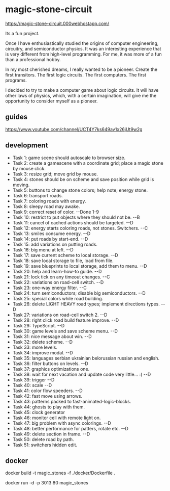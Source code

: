 # magic-stone-circuit

https://magic-stone-circuit.000webhostapp.com/

Its a fun project.

Once I have enthusiastically studied the origins of computer engineering, circuitry, and semiconductor physics. It was an interesting experience that is very different from high-level programming. For me, it was more of a fun than a professional hobby.

In my most cherished dreams, I really wanted to be a pioneer. Create the first transitors. The first logic circuits. The first computers. The first programs.

I decided to try to make a computer game about logic circuits. It will have other laws of physics, which, with a certain imagination, will give me the opportunity to consider myself as a pioneer.

## guides

https://www.youtube.com/channel/UCT4Y7ks649av1x26jUt9w2g

## development

- Task 1: game scene should autoscale to browser size.
- Task 2: create a gamescene with a coordinate grid; place a magic stone by mouse click.
- Task 3: resize grid; move grid by mouse.
- Task 4: stones should be on scheme and save position while grid is moving.
- Task 5: buttons to change stone colors; help note; energy stone.
- Task 6: transport roads.
- Task 7: coloring roads with energy.
- Task 8: sleepy road may awake.
- Task 9: correct reset of color. --Done 1-9
- Task 10: restrict to put objects where they should not be. --В
- Task 11: cancel of cached actions should be targeted. --D
- Task 12: energy starts coloring roads, not stones. Switchers. --C
- Task 13: smiles consume energy. --D
- Task 14: put roads by start-end. --D
- Task 15: add variations on putting roads.
- Task 16: big menu at left. --D
- Task 17: save current scheme to local storage. --D
- Task 18: save local storage to file, load from file.
- Task 19: save blueprints to local storage, add them to menu. --D
- Task 20: help and learn-how-to guide. --D
- Task 21: lock tick on any timeout changes. --C
- Task 22: variations on road-cell switch. --D
- Task 23: one-way energy filter. --C
- Task 24: turn semiconductors; disable big semiconductors. --D
- Task 25: special colors while road building.
- Task 26: delete LIGHT HEAVY road types; implement directions types. --D
- Task 27: variations on road-cell switch 2. --D
- Task 28: right click road build feature improve. --D
- Task 29: TypeScript. --D
- Task 30: game levels and save scheme menu. --D
- Task 31: nice message about win. --D
- Task 32: delete scheme. --D
- Task 33: more levels.
- Task 34: improve modal. --D
- Task 35: languages serbian ukrainian belorussian russian and english.
- Task 36: filter buttons on levels. --D
- Task 37: graphics optimizations one.
- Task 38: wait for next vacation and update code very little... :( --D
- Task 39: trigger --D
- Task 40: scale --D
- Task 41: color flow speeders. --D
- Task 42: fast move using arrows.
- Task 43: patterns packed to fast-animated-logic-blocks.
- Task 44: ghosts to play with them.
- Task 45: clock generator
- Task 46: monitor cell with remote light on.
- Task 47: big problem with async colorings. --D
- Task 48: better performance for patters, rotate etc. --D
- Task 49: delete section in frame. --D
- Task 50: delete road by path.
- Task 51: switchers hidden edit.

## docker

docker build -t magic_stones -f ./docker/Dockerfile .

docker run -d -p 3013:80 magic_stones
